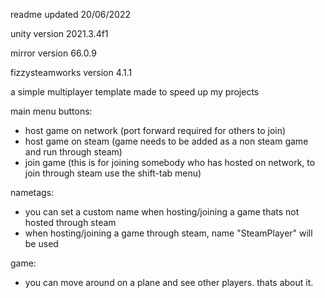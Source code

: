 readme updated 20/06/2022

unity version 2021.3.4f1

mirror version 66.0.9

fizzysteamworks version 4.1.1

a simple multiplayer template made to speed up my projects

main menu buttons:
- host game on network (port forward required for others to join)
- host game on steam (game needs to be added as a non steam game and run through steam)
- join game (this is for joining somebody who has hosted on network, to join through steam use the shift-tab menu)

nametags:
- you can set a custom name when hosting/joining a game thats not hosted through steam
- when hosting/joining a game through steam, name "SteamPlayer" will be used

game:
- you can move around on a plane and see other players. thats about it.


